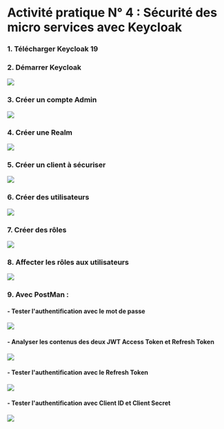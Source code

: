 <h1>Activité pratique N° 4 : Sécurité des micro services avec Keycloak</h1>
<h3>1. Télécharger Keycloak 19</h3>
<h3>2. Démarrer Keycloak</h3>
<img src="./images/lunchKC.png">
<h3>3. Créer un compte Admin</h3>
<img src="./images/compteAdmin.png">
<h3>4. Créer une Realm</h3>
<img src="./images/walletRealm.png">
<h3>5. Créer un client à sécuriser</h3>
<img src="./images/createClient.png">
<h3>6. Créer des utilisateurs</h3>
<img src="./images/users.png">
<h3>7. Créer des rôles</h3>
<img src="./images/roles.png">
<h3>8. Affecter les rôles aux utilisateurs</h3>
<img src="./images/mappingRoles.png">
<h3>9. Avec PostMan :</h3>
<h4>- Tester l'authentification avec le mot de passe</h4>
<img src="./images/authMP.png">    
<h4>- Analyser les contenus des deux JWT Access Token et Refresh Token</h3>
<img src="./images/accessRefreshToken.png">
<h4>- Tester l'authentification avec le Refresh Token</h4>
<img src="./images/refresh_token.png">    
<h4>- Tester l'authentification avec Client ID et Client Secret</h4>
<img src="./images/client_secret.png">    

